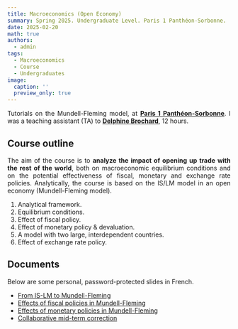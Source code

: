 ```yaml
---
title: Macroeconomics (Open Economy)
summary: Spring 2025. Undergraduate Level. Paris 1 Panthéon-Sorbonne.
date: 2025-02-20
math: true
authors:
  - admin
tags:
  - Macroeconomics
  - Course
  - Undergraduates
image:
  caption: ''
  preview_only: true
---
```


<p align="justify">
Tutorials on the Mundell-Fleming model, at <a href="https://www.pantheonsorbonne.fr/" target="_blank"><strong>Paris 1 Panthéon-Sorbonne</strong></a>. I was a teaching assistant (TA) to <a href="https://www.pantheonsorbonne.fr/page-perso/Delphine.Brochard@" target="_blank"><strong>Delphine Brochard</strong></a>, 12 hours.
</p>

<h2>Course outline</h2>
<p align="justify">
The aim of the course is to <strong>analyze the impact of opening up trade with the rest of the world</strong>, both on macroeconomic equilibrium conditions and on the potential effectiveness of fiscal, monetary and exchange rate policies. Analytically, the course is based on the IS/LM model in an open economy (Mundell-Fleming model).
</p>

1. Analytical framework.
2. Equilibrium conditions.
3. Effect of fiscal policy.
4. Effect of monetary policy & devaluation.
5. A model with two large, interdependent countries.
6. Effect of exchange rate policy.

## Documents

Below are some personal, password-protected slides in French. 

[comment]: # (Password: OM2025)

- [From IS-LM to Mundell-Fleming](/documents/courses-doc/open-macroeconomics/slides-TD2_protected.pdf)
- [Effects of fiscal policies in Mundell-Fleming](/documents/courses-doc/open-macroeconomics/slides-TD3_protected.pdf)
- [Effects of monetary policies in Mundell-Fleming](/documents/courses-doc/open-macroeconomics/slides-TD4_protected.pdf)
- [Collaborative mid-term correction](/documents/courses-doc/open-macroeconomics/seance-5-avec-wooclap_protected.pdf)